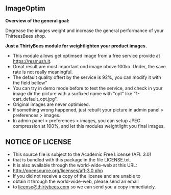 ## ImageOptim

**Overview of the general goal:**

Degrease the images weight and increase the general performance of your ThirteesBees shop.

**Just a ThirtyBees module  for weightlighten your product images.**

* This module allows get optimsed image from a free service provide at https://resmush.it.
* Great result are most important ond image obove 100ko. Under, the save rate is not really meaningful.
* The default quality offert by the service is 92%, you can modify it with the field bellow"
* You can try in demo mode before to test the service, and check in your image dir the picture with a surfixed name with "opt" like "1-cart_default_opt.jpg".
* Original images are never optimised.
* If something wrong happened, just rebuilt your picture in admin panel > preferences > images.
* In admin panel > preferences > images, you can setup JPEG compression at 100%, and let this modules weightlight you final images.

## NOTICE OF LICENSE

* This source file is subject to the Academic Free License (AFL 3.0)
* that is bundled with this package in the file LICENSE.txt.
* It is also available through the world-wide-web at this URL:
* http://opensource.org/licenses/afl-3.0.php
* If you did not receive a copy of the license and are unable to
* obtain it through the world-wide-web, please send an email
* to license@thirtybees.com so we can send you a copy immediately.
